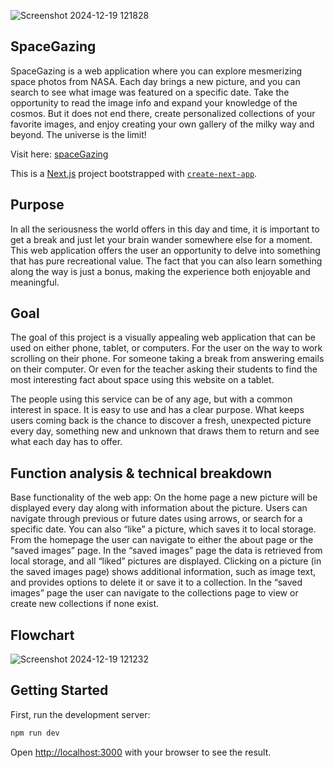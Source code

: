 ![Screenshot 2024-12-19 121828](https://github.com/user-attachments/assets/77826b98-8b21-479f-9103-f19c6b00d218)

## SpaceGazing
SpaceGazing is a web application where you can explore mesmerizing space photos
from NASA. Each day brings a new picture, and you can search to see what image was
featured on a specific date. Take the opportunity to read the image info and expand
your knowledge of the cosmos. But it does not end there, create personalized
collections of your favorite images, and enjoy creating your own gallery of the milky
way and beyond. The universe is the limit!

Visit here: <a href="https://space-gazing.vercel.app/" target="_blank">spaceGazing</a>

This is a [Next.js](https://nextjs.org) project bootstrapped with [`create-next-app`](https://nextjs.org/docs/app/api-reference/cli/create-next-app).

## Purpose
In all the seriousness the world offers in this day and time, it is important to get
a break and just let your brain wander somewhere else for a moment. This web
application offers the user an opportunity to delve into something that has pure
recreational value. The fact that you can also learn something along the way is just a
bonus, making the experience both enjoyable and meaningful.

## Goal
The goal of this project is a visually appealing web
application that can be used on either phone, tablet, or computers. For the user on the
way to work scrolling on their phone. For someone taking a break from answering
emails on their computer. Or even for the teacher asking their students to find the
most interesting fact about space using this website on a tablet.

The people using this service can be of any age, but with a common interest in space.
It is easy to use and has a clear purpose. What keeps users coming back is the chance
to discover a fresh, unexpected picture every day, something new and unknown that
draws them to return and see what each day has to offer.

## Function analysis & technical breakdown
Base functionality of the web app:
On the home page a new picture will be displayed every day along with information
about the picture. Users can navigate through previous or future dates using arrows,
or search for a specific date. You can also “like” a picture, which saves it to local
storage. From the homepage the user can navigate to either the about page or the
“saved images” page. In the “saved images” page the data is retrieved from local
storage, and all “liked” pictures are displayed. Clicking on a picture (in the saved
images page) shows additional information, such as image text, and provides options
to delete it or save it to a collection. In the “saved images” page the user can navigate
to the collections page to view or create new collections if none exist.

## Flowchart

![Screenshot 2024-12-19 121232](https://github.com/user-attachments/assets/4cb0f200-06ea-4cab-b31a-7352187b656e)


## Getting Started

First, run the development server:

```bash
npm run dev
```

Open [http://localhost:3000](http://localhost:3000) with your browser to see the result.

